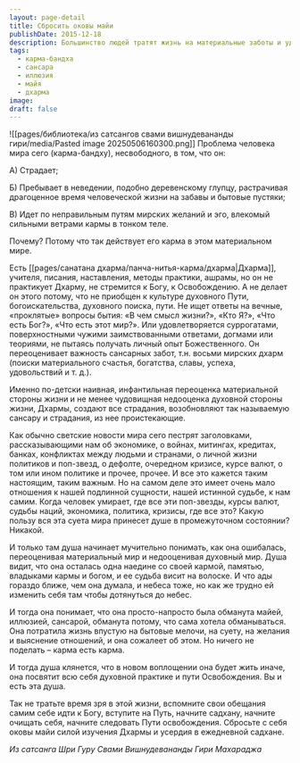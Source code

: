```yaml
---
layout: page-detail
title: Сбросить оковы майи
publishDate: 2015-12-18
description: Большинство людей тратят жизнь на материальные заботы и удовольствия, забывая о духовном пути и смысле бытия. Истинное страдание возникает из-за переоценки мирских ценностей и недооценки духовной стороны жизни. Только осознав ошибочность такого подхода, душа начинает стремиться к освобождению и духовной практике.
tags:
  - карма-бандха
  - сансара
  - иллюзия
  - майя
  - дхарма
image: 
draft: false
---
```

![[pages/библиотека/из сатсангов свами вишнудевананды гири/media/Pasted image 20250506160300.png]]
Проблема человека мира сего (карма-бандху), несвободного, в том, что он:

А) Страдает;

Б) Пребывает в неведении, подобно деревенскому глупцу, растрачивая драгоценное время человеческой жизни на забавы и бытовые пустяки;

В) Идет по неправильным путям мирских желаний и эго, влекомый сильными ветрами кармы в тонком теле.

Почему? Потому что так действует его карма в этом материальном мире.

Есть [[pages/санатана дхарма/панча-нитья-карма/дхарма|Дхарма]], учителя, писания, наставления, методы практики, ашрамы, но он не практикует Дхарму, не стремится к Богу, к Освобождению. А не делает он этого потому, что не приобщен к культуре духовного Пути, богоискательства, духовного поиска, пути. Не ищет ответы на вечные, «проклятые» вопросы бытия: «В чем смысл жизни?», «Кто Я?», «Что есть Бог?», «Что есть этот мир?». Или удовлетворяется суррогатами, поверхностными чужими заимствованными ответами, догмами или теориями, не пытаясь получать личный опыт Божественного. Он переоценивает важность сансарных забот, т.н. восьми мирских дхарм (поиски материального счастья, богатства, славы, успеха, удовольствий и т. д.).

Именно по-детски наивная, инфантильная переоценка материальной стороны жизни и не менее чудовищная недооценка духовной стороны жизни, Дхармы, создают все страдания, возобновляют так называемую сансару и страдания, из нее проистекающие.

Как обычно светские новости мира сего пестрят заголовками, рассказывающими нам об экономике, о войнах, митингах, кредитах, банках, конфликтах между людьми и странами, о личной жизни политиков и поп-звезд, о дефолте, очередном кризисе, курсе валют, о том или ином политике и прочее, прочее. И все это кажется таким настоящим, таким важным. Но на самом деле это имеет очень мало отношения к нашей подлинной сущности, нашей истинной судьбе, к нам самим. Когда человек умирает, где все эти поп-звезды, курсы валют, судьбы наций, экономика, политика, кризисы, где все это? Какую пользу вся эта суета мира принесет душе в промежуточном состоянии? Никакой.

И только там душа начинает мучительно понимать, как она ошибалась, переоценивая материальный мир и недооценивая духовный мир. Душа видит, что она осталась одна наедине со своей кармой, памятью, владыками кармы и богом, и ее судьба висит на волоске. И что ады гораздо ближе, чем она думала, и небеса тоже, но как же трудно ей изменить себя там чтобы дотянуться до небес.

И тогда она понимает, что она просто-напросто была обманута майей, иллюзией, сансарой, обманута потому, что сама хотела обманываться. Она потратила жизнь впустую на бытовые мелочи, на суету, на желания и выяснение отношений, и она сожалеет об этом. Но ничего не поделать – карма есть карма.

И тогда душа клянется, что в новом воплощении она будет жить иначе, она посвятит всю себя духовной практике и пути Освобождения. Вы и есть эта душа.

Так не тратьте время зря в этой жизни, вспомните свои обещания самим себе идти к Богу, вступите на Путь, начните садхану, начните очищать себя, начните следовать Пути освобождения. Сбросьте с себя оковы майи силой изучения Дхармы и усердия в ежедневной садхане. 

*Из сатсанга Шри Гуру Свами Вишнудевананды Гири Махараджа*

